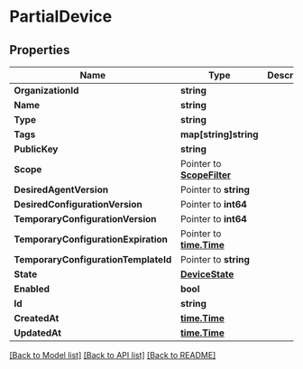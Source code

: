 # PartialDevice

## Properties

Name | Type | Description | Notes
------------ | ------------- | ------------- | -------------
**OrganizationId** | **string** |  | [optional] 
**Name** | **string** |  | [optional] 
**Type** | **string** |  | [optional] 
**Tags** | **map[string]string** |  | [optional] 
**PublicKey** | **string** |  | [optional] 
**Scope** | Pointer to [**ScopeFilter**](ScopeFilter.md) |  | [optional] 
**DesiredAgentVersion** | Pointer to **string** |  | [optional] 
**DesiredConfigurationVersion** | Pointer to **int64** |  | [optional] 
**TemporaryConfigurationVersion** | Pointer to **int64** |  | [optional] 
**TemporaryConfigurationExpiration** | Pointer to [**time.Time**](time.Time.md) |  | [optional] 
**TemporaryConfigurationTemplateId** | Pointer to **string** |  | [optional] 
**State** | [**DeviceState**](DeviceState.md) |  | [optional] 
**Enabled** | **bool** |  | [optional] 
**Id** | **string** |  | [optional] 
**CreatedAt** | [**time.Time**](time.Time.md) |  | [optional] 
**UpdatedAt** | [**time.Time**](time.Time.md) |  | [optional] 

[[Back to Model list]](../README.md#documentation-for-models) [[Back to API list]](../README.md#documentation-for-api-endpoints) [[Back to README]](../README.md)


